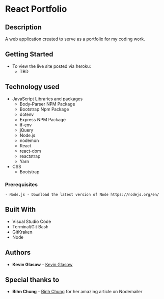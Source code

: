 # React Portfolio

## Description
A web application created to serve as a portfolio for my coding work.

## Getting Started
- To view the live site posted via heroku: 
    - TBD

## Technology used
- JavaScript Libraries and packages
    - Body-Parser NPM Package  
    - Bootstrap Npm Package
    - dotenv
    - Express NPM Package
    - if-env
    - jQuery
    - Node.js
    - nodemon
    - React
    - react-dom
    - reactstrap
    - Yarn
- CSS
    - Bootstrap

### Prerequisites
```
- Node.js - Download the latest version of Node https://nodejs.org/en/
```

## Built With

* Visual Studio Code
* Terminal/Git Bash
* GitKraken
* Node

## Authors

* **Kevin Glasow** - [Kevin Glasow](https://github.com/kevinglasow)

## Special thanks to

* **Bihn Chung** - [Binh Chung](https://medium.com/@binhchung48) for her amazing article on Nodemailer